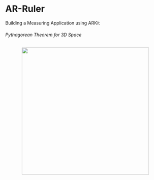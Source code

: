 # AR-Ruler
Building a Measuring Application using ARKit


###### Pythagorean Theorem for 3D Space 

<p align="center">
<img src="vendors/preview.png" width="400px" height="auto" />
</p>



